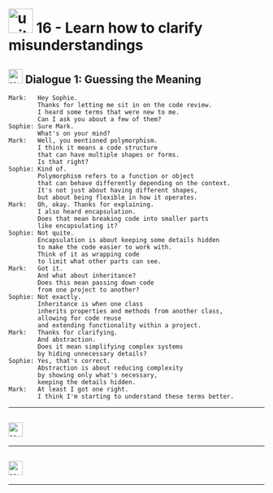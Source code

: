 # <img width="48" height="48" src="https://img.icons8.com/emoji/48/united-kingdom-emoji.png" alt="united-kingdom-emoji"/> 16 - Learn how to clarify misunderstandings

## <img width="28" height="28" src="https://img.icons8.com/emoji/28/united-kingdom-emoji.png" alt="united-kingdom-emoji"/> Dialogue 1: Guessing the Meaning

```
Mark:   Hey Sophie.
        Thanks for letting me sit in on the code review.
        I heard some terms that were new to me.
        Can I ask you about a few of them?
Sophie: Sure Mark.
        What's on your mind?
Mark:   Well, you mentioned polymorphism.
        I think it means a code structure
        that can have multiple shapes or forms.
        Is that right?
Sophie: Kind of.
        Polymorphism refers to a function or object
        that can behave differently depending on the context.
        It's not just about having different shapes,
        but about being flexible in how it operates.
Mark:   Oh, okay. Thanks for explaining.
        I also heard encapsulation.
        Does that mean breaking code into smaller parts
        like encapsulating it?
Sophie: Not quite.
        Encapsulation is about keeping some details hidden
        to make the code easier to work with.
        Think of it as wrapping code
        to limit what other parts can see.
Mark:   Got it.
        And what about inheritance?
        Does this mean passing down code
        from one project to another?
Sophie: Not exactly.
        Inheritance is when one class
        inherits properties and methods from another class,
        allowing for code reuse
        and extending functionality within a project.
Mark:   Thanks for clarifying.
        And abstraction.
        Does it mean simplifying complex systems
        by hiding unnecessary details?
Sophie: Yes, that's correct.
        Abstraction is about reducing complexity
        by showing only what's necessary,
        keeping the details hidden.
Mark:   At least I got one right.
        I think I'm starting to understand these terms better.
```


---

## <img width="28" height="28" src="https://img.icons8.com/emoji/28/united-kingdom-emoji.png" alt="united-kingdom-emoji"/>

---

## <img width="28" height="28" src="https://img.icons8.com/emoji/28/united-kingdom-emoji.png" alt="united-kingdom-emoji"/>

---
